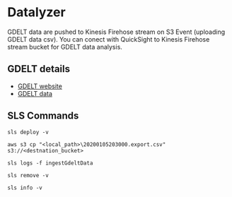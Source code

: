 # Datalyzer

GDELT data are pushed to Kinesis Firehose stream on S3 Event (uploading GDELT data csv).
You can conect with QuickSight to Kinesis Firehose stream bucket for GDELT data analysis. 

## GDELT details

* [GDELT website](https://blog.gdeltproject.org/gdelt-2-0-our-global-world-in-realtime)
* [GDELT data](http://data.gdeltproject.org/gdeltv2/20200105203000.export.CSV.zip)

## SLS Commands

```
sls deploy -v

aws s3 cp "<local_path>\20200105203000.export.csv" s3://<destnation_bucket>

sls logs -f ingestGdeltData

sls remove -v

sls info -v
```